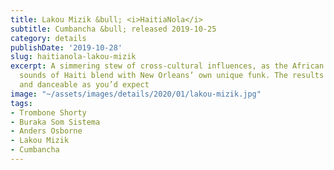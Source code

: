 ```yaml
---
title: Lakou Mizik &bull; <i>HaitiaNola</i>
subtitle: Cumbancha &bull; released 2019-10-25
category: details
publishDate: '2019-10-28'
slug: haitianola-lakou-mizik
excerpt: A simmering stew of cross-cultural influences, as the African and Creole
  sounds of Haiti blend with New Orleans’ own unique funk. The results are as energetic
  and danceable as you’d expect
image: "~/assets/images/details/2020/01/lakou-mizik.jpg"
tags:
- Trombone Shorty
- Buraka Som Sistema
- Anders Osborne
- Lakou Mizik
- Cumbancha
---
```


